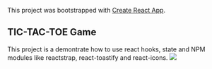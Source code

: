 This project was bootstrapped with [Create React App](https://github.com/facebook/create-react-app).

## TIC-TAC-TOE Game
This project is a demontrate how to use react hooks, state and NPM modules like reactstrap, react-toastify and react-icons.
![](TIC-TAC-TOE.gif)
